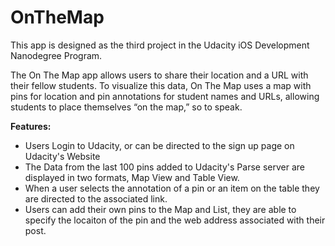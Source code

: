 # OnTheMap

This app is designed as the third project in the Udacity iOS Development Nanodegree Program.

The On The Map app allows users to share their location and a URL with their fellow students. To visualize this data, On The Map uses a map with pins for location and pin annotations for student names and URLs, allowing students to place themselves “on the map,” so to speak.

**Features:**
+ Users Login to Udacity, or can be directed to the sign up page on Udacity's Website
+ The Data from the last 100 pins added to Udacity's Parse server are displayed in two formats, Map View and Table View.
+ When a user selects the annotation of a pin or an item on the table they are directed to the associated link.
+ Users can add their own pins to the Map and List, they are able to specify the locaiton of the pin and the web address associated with their post.
